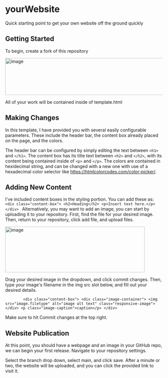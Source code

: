 # yourWebsite

Quick starting point to get your own website off the ground quickly

## Getting Started

To begin, create a fork of this repository

<img width="1279" height="118" alt="image" src="https://github.com/user-attachments/assets/ced75b9c-76b1-459d-a751-82b960586cfe" />

All of your work will be contained inside of template.html

## Making Changes

In this template, I have provided you with several easily configurable parameters. These include the header bar, the content box already placed on the page, and the colors.

The header bar can be configured by simply editing the text between `<h1>` and `</h1>`. The content box has its title text between `<h2>` and `</h2>`, with its content being contained inside of `<p>` and `</p>`. The colors are contained in hexidecimal string, and can be changed with a new one with use of a hexadecimal color selector like https://htmlcolorcodes.com/color-picker/.

## Adding New Content
I've included content boxes in the styling portion. You can add these as:
`<div class="content-box">
            <h2>Heading</h2>
            <p>Insert text here.</p>
        </div>
  `
Alternatively, you may want to add an image, you can start by uploading it to your repository. First, find the file for your desired image. Then, return to your repository, click add file, and upload files.

<img width="446" height="146" alt="image" src="https://github.com/user-attachments/assets/00ce1173-8592-4b51-a1bf-84fe81d700bf" />

Drag your desired image in the dropdown, and click commit changes. Then, type your image's filename in the img src slot below, and fill out your desired details.

`        <div class="content-box">
            <div class="image-container">
                <img src="image.filetype" alt="image alt text" class="responsive-image">
            </div>
            <p class="image-caption">caption</p>
        </div>` </br>

Make sure to hit Commit changes at the top right.
## Website Publication
At this point, you should have a webpage and an image in your GitHub repo, we can begin your first release. Navigate to your repository settings. 

Select the branch drop down, select main, and click save. After a minute or two, the website will be uploaded, and you can click the provided link to visit it.
